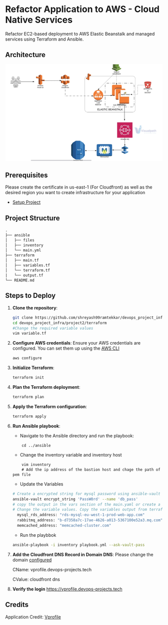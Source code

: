 # Refactor Application to AWS - Cloud Native Services

Refactor EC2-based deployment to AWS Elastic Beanstalk and managed services using Terraform and Ansible.



## Architecture
![Architecture](./application_arch.png)


## Prerequisites
Please create the certificate in us-east-1 (For Cloudfront) as well as the desired region you want to create infrastructure for your application
- [Setup Project](../project0/README.md)

## Project Structure
```
.
├── ansible
│   ├── files
│   ├── inventory
│   └── main.yml
├── terraform
│   ├── main.tf
│   ├── variables.tf
│   └── terraform.tf
|   └── output.tf
└── README.md
```

## Steps to Deploy
1. **Clone the repository**:
   ```bash
   git clone https://github.com/shreyash99ramtekkar/devops_project_infra.git
   cd devops_project_infra/project2/terraform
   #Change the required variable values
   vim variable.tf
    ```
2. **Configure AWS credentials**:
    Ensure your AWS credentials are configured. You can set them up using the [AWS CLI](https://docs.aws.amazon.com/cli/v1/userguide/cli-configure-files.html#cli-configure-files-methods)
    ```bash
    aws configure
    ```
3. **Initialize Terraform**:
    ```bash
    terraform init
    ```
4. **Plan the Terraform deployment**:
    ```bash
    terraform plan
    ```
5. **Apply the Terraform configuration**:
    ```bash
    terraform apply
    ```

6. **Run Ansible playbook**:

    -  Navigate to the Ansible directory and run the playbook:
    ```
        cd ../ansible
    ```
    - Change the inventory variable and inventory host
    ```
        vim inventory
        # Add the ip address of the bastion host and chage the path of pem file
    ```
    - Update the Variables
    ```bash
    # Create a encrypted string for mysql password using ansible-vault
    ansible-vault encrypt_string 'PassW0rd' --name 'db_pass'
    # copy the output in the vars section of the main.yaml or create a seperate vars file and import it in the main file
    # Change the variable values. Copy the variables output from terraform
      mysql_rds_address: "rds-mysql-eu-west-1-prod-web-app.com"
      rabbitmq_address: "b-d7358a7c-17ae-4626-a013-5367100e52a3.mq.com"
      memcached_address: "memcached-cluster.com"
    ```
    
    - Run the playbbok
    ```bash
    ansible-playbook -i inventory playbook.yml --ask-vault-pass
    ```
    
7. **Add the Cloudfront DNS Record in Domain DNS**:
    Please change the domain [configured](../project0/README.md)

    CName: vprofile.devops-projects.tech

    CValue: cloudfront dns


8. **Verify the login**
    https://vprofile.devops-projects.tech
      


## Credits
Application Credit: [Vprofile](https://github.com/hkhcoder/vprofile-project.git)